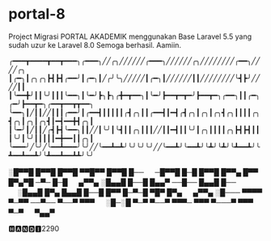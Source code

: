 # portal-8

Project Migrasi PORTAL AKADEMIK menggunakan Base Laravel 5.5 yang sudah uzur ke Laravel 8.0
Semoga berhasil. Aamiin.


╭━━━┳━━━━┳━━┳━━━╮╭━━━╮╱╱╭╮╱╱╱╱╱╱╭━━━╮╱╱╱╱╱╱╭╮╱╱╱╱╱╱╱╱╭━━╮╱╱╱╱╭╮
┃╭━╮┃╭╮╭╮┣┫┣┫╭━━╯┃╭━╮┃╱╭╯╰╮╱╱╱╱╱┃╭━╮┃╱╱╱╱╱╱┃┃╱╱╱╱╱╱╱╱╰┫┣╯╱╱╱╱┃┃
┃╰━━╋╯┃┃╰╯┃┃┃╰━━╮┃╰━╯┣╮┣╮╭╋━┳━━╮┃╰━╯┣━━┳━┳━╯┣━━┳━╮╭━━╮┃┃╭━╮╭━╯┣━━┳━╮╭━━┳━━┳┳━━╮
╰━━╮┃╱┃┃╱╱┃┃┃╭━━╯┃╭━━┫┃┃┃┃┃╭┫╭╮┃┃╭━━┫┃━┫╭┫╭╮┃╭╮┃╭╮┫╭╮┃┃┃┃╭╮┫╭╮┃╭╮┃╭╮┫┃━┫━━╋┫╭╮┃
┃╰━╯┃╱┃┃╱╭┫┣┫╰━━╮┃┃╱╱┃╰╯┃╰┫┃┃╭╮┃┃┃╱╱┃┃━┫┃┃╰╯┃╭╮┃┃┃┃╭╮┣┫┣┫┃┃┃╰╯┃╰╯┃┃┃┃┃━╋━━┃┃╭╮┃
╰━━━╯╱╰╯╱╰━━┻━━━╯╰╯╱╱╰━━┻━┻╯╰╯╰╯╰╯╱╱╰━━┻╯╰━━┻╯╰┻╯╰┻╯╰┻━━┻╯╰┻━━┻━━┻╯╰┻━━┻━━┻┻╯╰╯


░█▀▀█ █▀▀█ █▀▀█ ▀▀█▀▀ █▀▀█ █── 　 ─█▀▀█ █─█ █▀▀█ █▀▀▄ █▀▀ █▀▄▀█ ─▀─ █─█ 　 ▄▀▀▄ 
░█▄▄█ █──█ █▄▄▀ ──█── █▄▄█ █── 　 ░█▄▄█ █▀▄ █▄▄█ █──█ █▀▀ █─▀─█ ▀█▀ █▀▄ 　 ▄▀▀▄ 
░█─── ▀▀▀▀ ▀─▀▀ ──▀── ▀──▀ ▀▀▀ 　 ░█─░█ ▀─▀ ▀──▀ ▀▀▀─ ▀▀▀ ▀───▀ ▀▀▀ ▀─▀ 　 ▀▄▄▀


🅷🅰🅽🅳🅸2290
